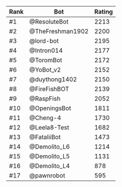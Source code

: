 Rank|Bot|Rating
---|---|---
#1|@ResoluteBot|2213
#2|@TheFreshman1902|2200
#3|@lord-bot|2195
#4|@Intron014|2177
#5|@ToromBot|2172
#6|@YoBot_v2|2152
#7|@duythong1402|2150
#8|@FireFishBOT|2139
#9|@RaspFish|2052
#10|@OpeningsBot|1811
#11|@Cheng-4|1730
#12|@Leela8-Test|1682
#13|@FataliiBot|1473
#14|@Demolito_L6|1214
#15|@Demolito_L5|1131
#16|@Demolito_L4|878
#17|@pawnrobot|595
